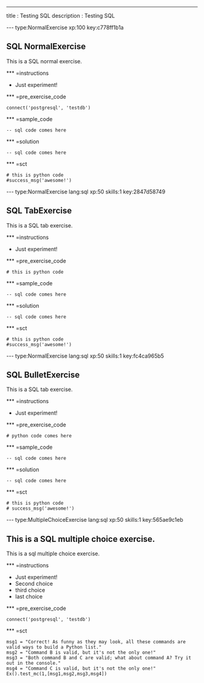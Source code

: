 ---
title       : Testing SQL
description : Testing SQL

--- type:NormalExercise xp:100 key:c778ff1b1a
## SQL NormalExercise

This is a SQL normal exercise.

*** =instructions
- Just experiment!

*** =pre_exercise_code
```{python}
connect('postgresql', 'testdb')
```

*** =sample_code
```{sql}
-- sql code comes here
```

*** =solution
```{sql}
-- sql code comes here
```

*** =sct
```{python}
# this is python code
#success_msg('awesome!')
```

--- type:NormalExercise lang:sql xp:50 skills:1 key:2847d58749
## SQL TabExercise

This is a SQL tab exercise.

*** =instructions
- Just experiment!

*** =pre_exercise_code
```{python}
# this is python code
```

*** =sample_code
```{sql}
-- sql code comes here
```

*** =solution
```{sql}
-- sql code comes here
```

*** =sct
```{python}
# this is python code
#success_msg('awesome!')
```


--- type:NormalExercise lang:sql xp:50 skills:1 key:fc4ca965b5
## SQL BulletExercise

This is a SQL tab exercise.

*** =instructions
- Just experiment!

*** =pre_exercise_code
```{python}
# python code comes here
```

*** =sample_code
```{sql}
-- sql code comes here
```

*** =solution
```{sql}
-- sql code comes here
```

*** =sct
```{python}
# this is python code
# success_msg('awesome!')
```


--- type:MultipleChoiceExercise lang:sql xp:50 skills:1 key:565ae9c1eb
## This is a SQL multiple choice exercise.

This is a sql multiple choice exercise.

*** =instructions
- Just experiment!
- Second choice
- third choice
- last choice

*** =pre_exercise_code
```{python}
connect('postgresql', 'testdb')
```

*** =sct
```{python}
msg1 = "Correct! As funny as they may look, all these commands are valid ways to build a Python list."
msg2 = "Command B is valid, but it's not the only one!"
msg3 = "Both command B and C are valid; what about command A? Try it out in the console."
msg4 = "Command C is valid, but it's not the only one!"
Ex().test_mc(1,[msg1,msg2,msg3,msg4])
```
